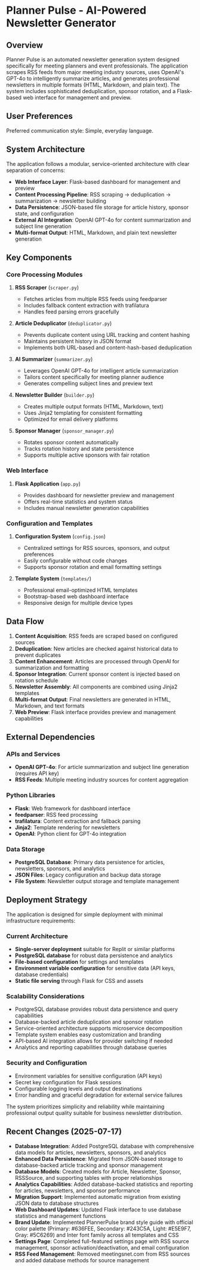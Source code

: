 # Planner Pulse - AI-Powered Newsletter Generator

## Overview

Planner Pulse is an automated newsletter generation system designed specifically for meeting planners and event professionals. The application scrapes RSS feeds from major meeting industry sources, uses OpenAI's GPT-4o to intelligently summarize articles, and generates professional newsletters in multiple formats (HTML, Markdown, and plain text). The system includes sophisticated deduplication, sponsor rotation, and a Flask-based web interface for management and preview.

## User Preferences

Preferred communication style: Simple, everyday language.

## System Architecture

The application follows a modular, service-oriented architecture with clear separation of concerns:

- **Web Interface Layer**: Flask-based dashboard for management and preview
- **Content Processing Pipeline**: RSS scraping → deduplication → summarization → newsletter building
- **Data Persistence**: JSON-based file storage for article history, sponsor state, and configuration
- **External AI Integration**: OpenAI GPT-4o for content summarization and subject line generation
- **Multi-format Output**: HTML, Markdown, and plain text newsletter generation

## Key Components

### Core Processing Modules

1. **RSS Scraper** (`scraper.py`)
   - Fetches articles from multiple RSS feeds using feedparser
   - Includes fallback content extraction with trafilatura
   - Handles feed parsing errors gracefully

2. **Article Deduplicator** (`deduplicator.py`)
   - Prevents duplicate content using URL tracking and content hashing
   - Maintains persistent history in JSON format
   - Implements both URL-based and content-hash-based deduplication

3. **AI Summarizer** (`summarizer.py`)
   - Leverages OpenAI GPT-4o for intelligent article summarization
   - Tailors content specifically for meeting planner audience
   - Generates compelling subject lines and preview text

4. **Newsletter Builder** (`builder.py`)
   - Creates multiple output formats (HTML, Markdown, text)
   - Uses Jinja2 templating for consistent formatting
   - Optimized for email delivery platforms

5. **Sponsor Manager** (`sponsor_manager.py`)
   - Rotates sponsor content automatically
   - Tracks rotation history and state persistence
   - Supports multiple active sponsors with fair rotation

### Web Interface

1. **Flask Application** (`app.py`)

   - Provides dashboard for newsletter preview and management
   - Offers real-time statistics and system status
   - Includes manual newsletter generation capabilities

### Configuration and Templates

1. **Configuration System** (`config.json`)

   - Centralized settings for RSS sources, sponsors, and output preferences
   - Easily configurable without code changes
   - Supports sponsor rotation and email formatting settings

2. **Template System** (`templates/`)

   - Professional email-optimized HTML templates
   - Bootstrap-based web dashboard interface
   - Responsive design for multiple device types

## Data Flow

1. **Content Acquisition**: RSS feeds are scraped based on configured sources
2. **Deduplication**: New articles are checked against historical data to prevent duplicates
3. **Content Enhancement**: Articles are processed through OpenAI for summarization and formatting
4. **Sponsor Integration**: Current sponsor content is injected based on rotation schedule
5. **Newsletter Assembly**: All components are combined using Jinja2 templates
6. **Multi-format Output**: Final newsletters are generated in HTML, Markdown, and text formats
7. **Web Preview**: Flask interface provides preview and management capabilities

## External Dependencies

### APIs and Services

- **OpenAI GPT-4o**: For article summarization and subject line generation (requires API key)
- **RSS Feeds**: Multiple meeting industry sources for content aggregation

### Python Libraries

- **Flask**: Web framework for dashboard interface
- **feedparser**: RSS feed processing
- **trafilatura**: Content extraction and fallback parsing
- **Jinja2**: Template rendering for newsletters
- **OpenAI**: Python client for GPT-4o integration

### Data Storage

- **PostgreSQL Database**: Primary data persistence for articles, newsletters, sponsors, and analytics
- **JSON Files**: Legacy configuration and backup data storage
- **File System**: Newsletter output storage and template management

## Deployment Strategy

The application is designed for simple deployment with minimal infrastructure requirements:

### Current Architecture

- **Single-server deployment** suitable for Replit or similar platforms
- **PostgreSQL database** for robust data persistence and analytics
- **File-based configuration** for settings and templates
- **Environment variable configuration** for sensitive data (API keys, database credentials)
- **Static file serving** through Flask for CSS and assets

### Scalability Considerations

- PostgreSQL database provides robust data persistence and query capabilities
- Database-backed article deduplication and sponsor rotation
- Service-oriented architecture supports microservice decomposition
- Template system enables easy customization and branding
- API-based AI integration allows for provider switching if needed
- Analytics and reporting capabilities through database queries

### Security and Configuration

- Environment variables for sensitive configuration (API keys)
- Secret key configuration for Flask sessions
- Configurable logging levels and output destinations
- Error handling and graceful degradation for external service failures

The system prioritizes simplicity and reliability while maintaining professional output quality suitable for business newsletter distribution.

## Recent Changes (2025-07-17)

- **Database Integration**: Added PostgreSQL database with comprehensive data models for articles, newsletters, sponsors, and analytics
- **Enhanced Data Persistence**: Migrated from JSON-based storage to database-backed article tracking and sponsor management
- **Database Models**: Created models for Article, Newsletter, Sponsor, RSSSource, and supporting tables with proper relationships
- **Analytics Capabilities**: Added database-backed statistics and reporting for articles, newsletters, and sponsor performance
- **Migration Support**: Implemented automatic migration from existing JSON data to database structures
- **Web Dashboard Updates**: Updated Flask interface to use database statistics and management functions
- **Brand Update**: Implemented PlannerPulse brand style guide with official color palette (Primary: #636FEE, Secondary: #243C5A, Light: #E5E9F7, Gray: #5C6269) and Inter font family across all templates and CSS
- **Settings Page**: Completed full-featured settings page with RSS source management, sponsor activation/deactivation, and email configuration
- **RSS Feed Management**: Removed meetingsnet.com from RSS sources and added database methods for source management
